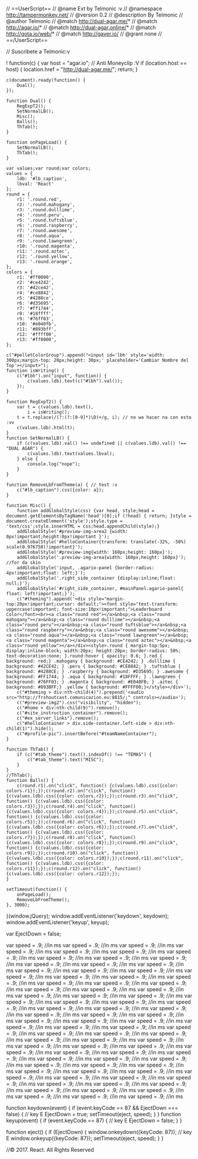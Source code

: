 // ==UserScript==
// @name         Ext by Telmonic :v
// @namespace    http://tampermonkey.net/
// @version      0.2
// @description  By Telmonic
// @author       Telmonic
// @match        http://dual-agar.me/*
// @match        http://agar.io/*
// @match        http://dual-agar.online/*
// @match        http://gota.io/web/*
// @match        http://gaver.io/
// @grant        none
// ==/UserScript==

// Suscribete a Telmonic:v

! function(c) {
    var host = "agar.io"; // Anti Moneyclip :V
    if (location.host == host) {
        location.href = "http://dual-agar.me/";
        return;
    }

    c(document).ready(function() {
        Dual();
    });

    function Dual() {
        RegExpT2();
        SetNormalLB();
        Misc();
        Balls();
        ThTab();
    }

    function onPageLoad() {
        SetNormalLB();
        ThTab();
    }

    var values;var round;var colors;
    values = {
        ldb: '#lb_caption',
        lbval: 'React'
    };
    round = {
        r1: '.round.red',
        r2: '.round.mahogany',
        r3: '.round.dulllime',
        r4: '.round.peru',
        r5: '.round.tuftsblue',
        r6: '.round.raspberry',
        r7: '.round.awesome',
        r8: '.round.aqua',
        r9: '.round.lawngreen',
        r10: '.round.magenta',
        r11: '.round.aztec',
        r12: '.round.yellow',
        r13: '.round.orange',
    };
    colors = {
        r1: '#ff0000',
        r2: '#ce4242',
        r3: '#42ce42',
        r4: '#ce8842',
        r5: '#4288ce',
        r6: '#d35695',
        r7: '#ff1744',
        r8: '#18ffff',
        r9: '#76ff03',
        r10: '#e040fb',
        r11: '#893bff',
        r12: '#ffff00',
        r13: '#ff8000',
    };

    c("#pelletColorGroup").append("<input id='lbh' style='width: 300px;margin-top: 20px;height: 30px;' placeholder='Cambiar Nombre del Top'></input>");
    function isWriting() {
        c("#lbh").on("input", function() {
            c(values.ldb).text(c("#lbh").val());
        });
    }

    function RegExpT2() {
        var t = c(values.ldb).text(),
            i = isWriting();
        t = t.replace(/(?:(?:[0-9]*)\D)+/g, i); // no wa hacer na con esto :vv
        c(values.ldb).html(t);
    }
    function SetNormalLB() {
        if (c(values.ldb).val() !== undefined || c(values.ldb).val() !== "DUAL AGAR") {
            c(values.ldb).text(values.lbval);
        } else {
            console.log("nope");
        }
    }

    function RemoveLbFromTheme(a) { // test :v
        c("#lb_caption").css({color: a});
    }

    function Misc() {
        function addGlobalStyle(css) {var head, style;head = document.getElementsByTagName('head')[0];if (!head) { return; }style = document.createElement('style');style.type = 'text/css';style.innerHTML = css;head.appendChild(style);}
        addGlobalStyle('#preview-img-area2 {width: 0px!important;height:0px!important }');
        addGlobalStyle('#helloContainer{transform: translate(-32%, -50%) scale(0.976758)!important}');
        addGlobalStyle('#preview-img{width: 160px;height: 160px}');
        addGlobalStyle('.preview-img-area{width: 160px;height: 160px}'); //for da skin
        addGlobalStyle('input, .agario-panel {border-radius: 4px!important;float: left;}');
        addGlobalStyle('.right_side_container {display:inline;float: null;}');
        addGlobalStyle('#right_side_container, #mainPanel.agario-panel{    float: left!important;}');
        c("#theming").append('<div style="margin-top:20px!important;cursor: default;"><font style="text-transform: uppercase!important; font-size:10px!important;">Leaderboard Color</font><br><a class="round red"></a>&nbsp;<a class="round mahogany"></a>&nbsp;<a class="round dulllime"></a>&nbsp;<a class="round peru"></a>&nbsp;<a class="round tuftsblue"></a>&nbsp;<a class="round raspberry"></a>&nbsp;<a class="round awesome"></a>&nbsp;<a class="round aqua"></a>&nbsp;<a class="round lawngreen"></a>&nbsp;<a class="round magenta"></a>&nbsp;<a class="round aztec"></a>&nbsp;<a class="round yellow"></a></div><style>.round { margin-top:5px; display:inline-block; width:20px; height:20px; border-radius: 50%; text-decoration:none; }.round:hover { opacity: 0.6; }.red { background: red;} .mahogany { background: #CE4242; } .dulllime { background: #42CE42; } .peru { background: #CE8842; } .tuftsblue { background: #4288CE; } .raspberry { background: #D35695; } .awesome { background: #FF1744; } .aqua { background: #18FFFF; } .lawngreen { background: #76FF03; } .magenta { background: #E040FB; } .aztec { background: #893BFF;} .yellow { background: #FFFF00;}</style></div>');
        c("#theming > div:nth-child(4)").prepend('<audio src="http://frshoutcast.comunicazion.eu:8815/;" controls></audio>');
        c("#preview-img2").css("visibility", "hidden");
        c("#home > div:nth-child(9)").remove();
        c("#site_instruction_container").remove();
        c("#ex_server_links").remove();
        c("#helloContainer > div.side-container.left-side > div:nth-child(1)").hide();
        c("#profile-pic").insertBefore("#teamNameContainer");
    }

    function ThTab() {
        if (c("#tab_theme").text().indexOf() !== "TEMAS") {
            c("#tab_theme").text("MISC");
        }
    }
    //ThTab();
    function Balls() {
        c(round.r1).on("click", function() {c(values.ldb).css({color: colors.r1});});c(round.r2).on("click", function() {c(values.ldb).css({color: colors.r2});});c(round.r3).on("click", function() {c(values.ldb).css({color: colors.r3});});c(round.r4).on("click", function() {c(values.ldb).css({color: colors.r4});});c(round.r5).on("click", function() {c(values.ldb).css({color: colors.r5});});c(round.r6).on("click", function() {c(values.ldb).css({color: colors.r6});});c(round.r7).on("click", function() {c(values.ldb).css({color: colors.r7});});c(round.r8).on("click", function() {c(values.ldb).css({color: colors.r8});});c(round.r9).on("click", function() {c(values.ldb).css({color: colors.r9});});c(round.r10).on("click", function() {c(values.ldb).css({color: colors.r10});});c(round.r11).on("click", function() {c(values.ldb).css({color: colors.r11});});c(round.r12).on("click", function() {c(values.ldb).css({color: colors.r12});});
    }

    setTimeout(function() {
        onPageLoad();
        RemoveLbFromTheme();
    }, 3000);
}(window.jQuery);
window.addEventListener('keydown', keydown);
window.addEventListener('keyup', keyup);

var EjectDown = false;

var speed = .9; //in ms
var speed = .9; //in ms
var speed = .9; //in ms
var speed = .9; //in ms
var speed = .9; //in ms
var speed = .9; //in ms
var speed = .9; //in ms
var speed = .9; //in ms
var speed = .9; //in ms
var speed = .9; //in ms
var speed = .9; //in ms
var speed = .9; //in ms
var speed = .9; //in ms
var speed = .9; //in ms
var speed = .9; //in ms
var speed = .9; //in ms
var speed = .9; //in ms
var speed = .9; //in ms
var speed = .9; //in ms
var speed = .9; //in ms
var speed = .9; //in ms
var speed = .9; //in ms
var speed = .9; //in ms
var speed = .9; //in ms
var speed = .9; //in ms
var speed = .9; //in ms
var speed = .9; //in ms
var speed = .9; //in ms
var speed = .9; //in ms
var speed = .9; //in ms
var speed = .9; //in ms
var speed = .9; //in ms
var speed = .9; //in ms
var speed = .9; //in ms
var speed = .9; //in ms
var speed = .9; //in ms
var speed = .9; //in ms
var speed = .9; //in ms
var speed = .9; //in ms
var speed = .9; //in ms
var speed = .9; //in ms
var speed = .9; //in ms
var speed = .9; //in ms
var speed = .9; //in ms
var speed = .9; //in ms
var speed = .9; //in ms
var speed = .9; //in ms
var speed = .9; //in ms
var speed = .9; //in ms
var speed = .9; //in ms
var speed = .9; //in ms
var speed = .9; //in ms
var speed = .9; //in ms
var speed = .9; //in ms
var speed = .9; //in ms
var speed = .9; //in ms
var speed = .9; //in ms
var speed = .9; //in ms
var speed = .9; //in ms
var speed = .9; //in ms
var speed = .9; //in ms
var speed = .9; //in ms
var speed = .9; //in ms
var speed = .9; //in ms
var speed = .9; //in ms
var speed = .9; //in ms
var speed = .9; //in ms
var speed = .9; //in ms
var speed = .9; //in ms
var speed = .9; //in ms
var speed = .9; //in ms
var speed = .9; //in ms
var speed = .9; //in ms
var speed = .9; //in ms
var speed = .9; //in ms
var speed = .9; //in ms
var speed = .9; //in ms
var speed = .9; //in ms
var speed = .9; //in ms
var speed = .9; //in ms
var speed = .9; //in ms


function keydown(event) {
    if (event.keyCode == 87 && EjectDown === false) { // key E
        EjectDown = true;
        setTimeout(eject, speed);
    }
}
function keyup(event) {
    if (event.keyCode == 87) { // key E
        EjectDown = false;
    }
}

function eject() {
    if (EjectDown) {
        window.onkeydown({keyCode: 87}); // key E
        window.onkeyup({keyCode: 87});
        setTimeout(eject, speed);
    }
}

//© 2017. React. All Rights Reserved
